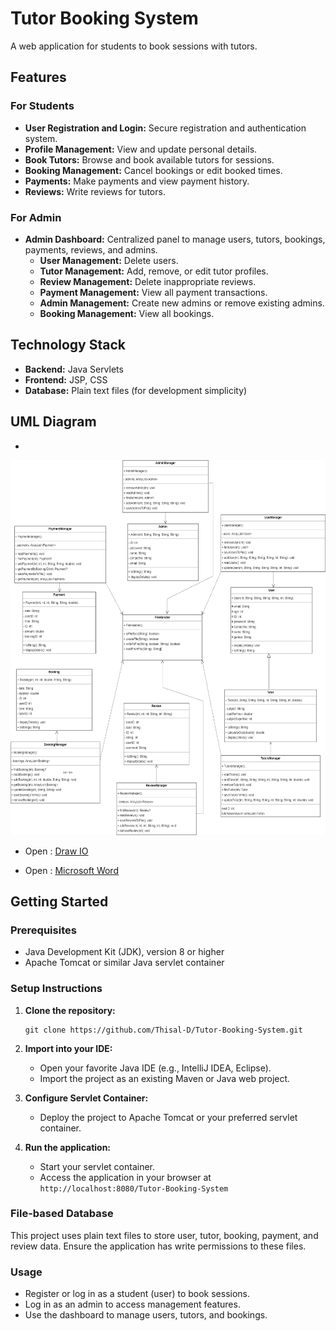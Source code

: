 # Tutor Booking System

A web application for students to book sessions with tutors.

## Features

### For Students
- **User Registration and Login:** Secure registration and authentication system.
- **Profile Management:** View and update personal details.
- **Book Tutors:** Browse and book available tutors for sessions.
- **Booking Management:** Cancel bookings or edit booked times.
- **Payments:** Make payments and view payment history.
- **Reviews:** Write reviews for tutors.

### For Admin
- **Admin Dashboard:** Centralized panel to manage users, tutors, bookings, payments, reviews, and admins.
    - **User Management:** Delete users.
    - **Tutor Management:** Add, remove, or edit tutor profiles.
    - **Review Management:** Delete inappropriate reviews.
    - **Payment Management:** View all payment transactions.
    - **Admin Management:** Create new admins or remove existing admins.
    - **Booking Management:** View all bookings.

## Technology Stack

- **Backend:** Java Servlets
- **Frontend:** JSP, CSS
- **Database:** Plain text files (for development simplicity)

## UML Diagram

- 
 <a href="UML%20diagram/UML%20diagram.png"><img src="UML%20diagram/UML%20diagram.png" style="height: 600px"></a>

- Open : <a href="UML%20diagram/UML%20diagram.drawio">Draw IO</a>

- Open : <a href="UML%20diagram/UML%20diagram.docx">Microsoft Word</a>

## Getting Started

### Prerequisites

- Java Development Kit (JDK), version 8 or higher
- Apache Tomcat or similar Java servlet container

### Setup Instructions

1. **Clone the repository:**
   ```
   git clone https://github.com/Thisal-D/Tutor-Booking-System.git
   ```

2. **Import into your IDE:**
   - Open your favorite Java IDE (e.g., IntelliJ IDEA, Eclipse).
   - Import the project as an existing Maven or Java web project.

3. **Configure Servlet Container:**
   - Deploy the project to Apache Tomcat or your preferred servlet container.

4. **Run the application:**
   - Start your servlet container.
   - Access the application in your browser at `http://localhost:8080/Tutor-Booking-System`

### File-based Database

This project uses plain text files to store user, tutor, booking, payment, and review data. Ensure the application has write permissions to these files.

### Usage

- Register or log in as a student (user) to book sessions.
- Log in as an admin to access management features.
- Use the dashboard to manage users, tutors, and bookings.
